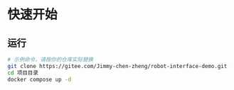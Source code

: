 # 快速开始

## 运行
```bash
# 示例命令，请按你的仓库实际替换
git clone https://gitee.com/Jimmy-chen-zheng/robot-interface-demo.git
cd 项目目录
docker compose up -d

